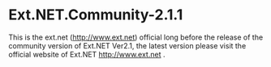 Ext.NET.Community-2.1.1
=======================
This is the ext.net (http://www.ext.net) official long before the release of the community version of Ext.NET Ver2.1, the latest version please visit the official website of Ext.NET http://www.ext.net .

